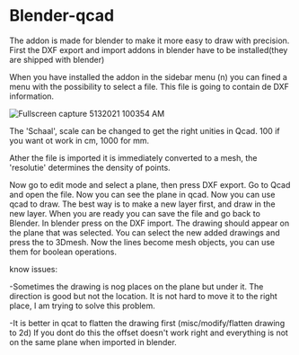 # Blender-qcad
The addon is made for blender to make it more easy to draw with precision.
First the DXF export and import addons in blender have to be installed(they are shipped with blender)

When you have installed the addon in the sidebar menu (n) you can fined a menu with the possibility to select a file.
This file is going to contain de DXF information.


![Fullscreen capture 5132021 100354 AM](https://user-images.githubusercontent.com/35267283/118097311-cf753080-b3d2-11eb-8724-8f6a09fcce88.jpg)


The 'Schaal', scale can be changed to get the right unities in Qcad.
100 if you want ot work in cm, 1000 for mm.

Ather the file is imported it is immediately converted to a mesh, the 'resolutie' determines the density of points.

Now go to edit mode and select a plane, then press DXF export. Go to Qcad and open the file.
Now you can see the plane in qcad. Now you can use qcad to draw.
The best way is to make a new layer first, and draw in the new layer.
When you are ready you can save the file and go back to Blender.
In blender press on the DXF import.
The drawing should appear on the plane that was selected.
You can select the new added drawings and press the to 3Dmesh.
Now the lines become mesh objects, you can use them for boolean operations.

know issues:

-Sometimes the drawing is nog places on the plane but under it. The direction is good but not the location.
It is not hard to move it to the right place, I am trying to solve this problem.

-It is better in qcat to flatten the drawing first (misc/modify/flatten drawing to 2d)
If you dont do this the offset doesn't work right and everything is not on the same plane when imported in blender.


